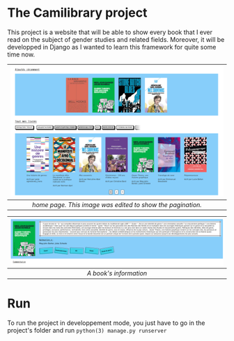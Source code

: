 # The Camilibrary project

This project is a website that will be able to show every book that I ever read
on the subject of gender studies and related fields.
Moreover, it will be developped in Django as I wanted to learn this framework
for quite some time now.

|![Home](./doc/visuals/Complete_home.png)|
|:-------------------------:|
| *home page. This image was edited to show the pagination.* |

|![A Book](./doc/visuals/book_info.png)|
|:-------------------------:|
| *A book's information* |

# Run

To run the project in developpement mode, you just have to go in the project's
folder and run ```python(3) manage.py runserver```